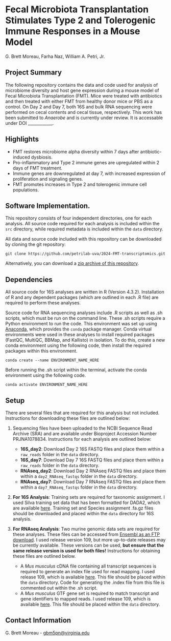 # Fecal Microbiota Transplantation Stimulates Type 2 and Tolerogenic Immune Responses in a Mouse Model
G. Brett Moreau, Farha Naz, William A. Petri, Jr.

## Project Summary
The following repository contains the data and code used for analysis of microbiome diversity and host gene expression during a mouse model of Fecal Microbiota Transplantation (FMT). Mice were treated with antibiotics and then treated with either FMT from healthy donor mice or PBS as a control. On Day 2 and Day 7, both 16S and bulk RNA sequencing were performed on cecal contents and cecal tissue, respectively. This work has been submitted to *Anaerobe* and is currently under review. It is accessable under DOI ____________.

## Highlights
* FMT restores microbiome alpha diversity within 7 days after antibiotic-induced dysbiosis.
* Pro-inflammatory and Type 2 immune genes are upregulated within 2 days of FMT treatment.
* Immune genes are downregulated at day 7, with increased expression of proliferation and signaling genes.
* FMT promotes increases in Type 2 and tolerogenic immune cell populations.

## Software Implementation.
This repository consists of four independent directories, one for each analysis. All source code required for each analysis is included within the `src` directory, while required metadata is included within the `data` directory. 

All data and source code included with this repository can be downloaded by cloning the git repository:
```
git clone https://github.com/petrilab-uva/2024-FMT-transcriptomics.git
```
Alternatively, you can download a [zip archive of this repository](https://github.com/petrilab-uva/2024-FMT-transcriptomics/archive/refs/heads/main.zip). 

## Dependencies
All source code for 16S analyses are written in R (Version 4.3.2). Installation of R and any dependent packages (which are outlined in each .R file) are required to perform these analyses.

Source code for RNA sequencing analyses include .R scripts as well as .sh scripts, which must be run on the command line. These .sh scripts require a Python environment to run the code. This environment was set up using [Anaconda](https://www.anaconda.com/download/), which provides the `conda` package manager. Conda virtual environments were used in these analyses to install required packages (FastQC, MultiQC, BBMap, and Kallisto) in isolation. To do this, create a new conda environment using the following code, then install the required packages within this environment.
```
conda create --name ENVIRONMENT_NAME_HERE
```

Before running the .sh script within the terminal, activate the conda environment using the following code.
```
conda activate ENVIRONMENT_NAME_HERE
```


## Setup
There are several files that are required for this analysis but not included. Instructions for downloading these files are outlined below:

1. Sequencing files have been uploaded to the NCBI Sequence Read Archive (SRA) and are available under Bioproject Accession Number PRJNA1078834. Instructions for each analysis are outlined below:
     * **16S_day2**: Download Day 2 16S FASTQ files and place them within a `raw_reads` folder in the `data` directory.
     * **16S_day7**: Download Day 7 16S FASTQ files and place them within a `raw_reads` folder in the `data` directory.
     * **RNAseq_day2**: Download Day 2 RNAseq FASTQ files and place them within a `day2_RNAseq_fastqs` folder in the `data` directory.
     * **RNAseq_day7**: Download Day 7 RNAseq FASTQ files and place them within a `day7_RNAseq_fastqs` folder in the `data` directory.
       
2. **For 16S Analysis**: Training sets are required for taxonomic assignment. I used Silva training set data that has been formatted for DADA2, which are available [here](https://zenodo.org/records/4587955). Training set and Species assignment .fa.gz files should be downloaded and placed within the `data` directory for 16S analysis.

3. **For RNAseq Analysis**: Two murine genomic data sets are required for these analyses. These files can be accessed from [Ensembl as an FTP download](https://useast.ensembl.org/info/data/ftp/index.html). I used release version 109, but more up-to-date releases may be currently available. These versions can be used, **but ensure that the same release version is used for both files!** Instructions for obtaining these files are outlined below.
     * A *Mus musculus* cDNA file containing all transcript sequences is required to generate an index file used for read mapping. I used release 109, which is available [here](https://ftp.ensembl.org/pub/release-109/fasta/mus_musculus/cdna/). This file should be placed within the `data` directory. Code for generating the .index file from this file is commented out within the .sh script.
     * A *Mus musculus* GTF gene set is required to match transcript and gene identifiers to mapped reads. I used release 109, which is available [here](https://ftp.ensembl.org/pub/release-109/gtf/mus_musculus/). This file should be placed within the `data` directory.
  
## Contact Information
G. Brett Moreau - gbm5pn@virginia.edu

